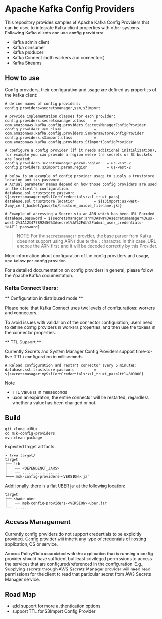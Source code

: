 # Apache Kafka Config Providers

This repository provides samples of Apache Kafka Config Providers that can be used to integrate Kafka client properties with other systems. Following Kafka clients can use config providers:

- Kafka admin client
- Kafka consumer
- Kafka producer
- Kafka Connect (both workers and connectors)
- Kafka Streams


## How to use

Config providers, their configuration and usage are defined as properties of the Kafka client:

```
# define names of config providers:
config.providers=secretsmanager,ssm,s3import

# provide implementation classes for each provider:
config.providers.secretsmanager.class    = com.amazonaws.kafka.config.providers.SecretsManagerConfigProvider
config.providers.ssm.class               = com.amazonaws.kafka.config.providers.SsmParamStoreConfigProvider
config.providers.s3import.class          = com.amazonaws.kafka.config.providers.S3ImportConfigProvider

# configure a config provider (if it needs additional initialization), for example you can provide a region where the secrets or S3 buckets are located:
config.providers.secretsmanager.param.region   = us-west-2
config.providers.s3import.param.region         = us-west-2

# below is an example of config provider usage to supply a truststore location and its password. 
# Actual parameter names depend on how those config providers are used in the client's configuration.
database.ssl.truststore.password         = ${secretsmanager:mySslCertCredentials:ssl_trust_pass}
database.ssl.truststore.location         = ${s3import:us-west-2:my_cert_bucket/pass/to/trustore_unique_filename.jks}

# Example of accessing a Secret via an ARN which has been URL Encoded
database.password = ${secretsmanager:arn%3Aaws%3Asecretsmanager%3Aus-west-2%3A123477892456%3Asecret%3A%2Fdb%2Fadmin_user_credentials-ieAE11:password}
```

> NOTE: For the `secretsmanager` provider, the base parser from Kafka does not support using ARNs due to the `:` character. 
> In this case, URL encode the ARN first, and it will be decoded correctly by this Provider. 

More information about configuration of the config providers and usage, see below per config provider.

For a detailed documentation on config providers in general, please follow the Apache Kafka documentation.

### Kafka Connect Users:

** Configuration in distributed mode **

Please note, that Kafka Connect uses two levels of configurations: workers and connectors.

To avoid issues with validation of the connector configuration, users need to define config providers in workers properties, and then use the tokens in the connector properties.

** TTL Support **

Currently Secrets and System Manager Config Providers support time-to-live (TTL) configuration in milliseconds.

```
# Reload configuration and restart connector every 5 minutes:
database.ssl.truststore.password         = ${secretsmanager:mySslCertCredentials:ssl_trust_pass?ttl=300000}
```

Note, 
- TTL value is in milliseconds
- upon an expiration, the entire connector will be restarted, regardless whether a value has been changed or not.


## Build


```
git clone <URL>
cd msk-config-providers
mvn clean package
```

Expected target artifacts:

```
> tree target/
target
├── lib
│   ├── <DEPENDENCT_JARS>
│   └── .................
└─── msk-config-providers-<VERSION>.jar
```

Additionally, there is a flat UBER jar at the following location:

```
target
├── shade-uber
│   └── msk-config-providers-<VERSION>-uber.jar
└── .......
```


## Access Management

Currently config providers do not support credentials to be explicitly provided. Config provider will inherit any type of credentials of hosting application, OS or service.

Access Policy/Role associated with the application that is running a config provider should have sufficient but least privileged permissions to access the services that are configured/referenced in the configuration. E.g., Supplying secrets through AWS Secrets Manager provider will need read permissions for the client to read that particular secret from AWS Secrets Manager service.

## Road Map

- add support for more authentication options
- support TTL for S3Import Config Provider
